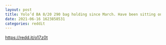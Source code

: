 ```yaml
--- 
layout: post 
title: Yolo’d BA 8/20 290 bag holding since March. Have been sitting on sidelines watch great plays still feel it could hit all the bases are there. Anyone have anything good to say about BA. Save the RH hate I am getting out once this is over. 
date: 2021-06-16 1623858531 
categories: reddit 
--- 
```

https://redd.it/o17z0t